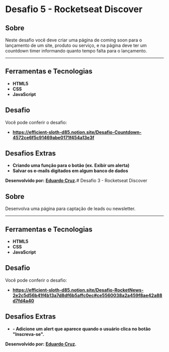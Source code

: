 # Desafio 5 - Rocketseat Discover

## Sobre

Neste desafio você deve criar uma página de coming soon para o lançamento de um site, produto ou serviço, e na página deve ter um countdown timer informando quanto tempo falta para o lançamento.

---

## Ferramentas e Tecnologias

- **HTML5**
- **CSS**
- **JavaScript**

## Desafio

Você pode conferir o desafio:

- **https://efficient-sloth-d85.notion.site/Desafio-Countdown-4572ce6f5c91469abe0171f454a13e3f**

## Desafios Extras

- **Criando uma função para o botão (ex. Exibir um alerta)**
- **Salvar os e-mails digitados em algum banco de dados**

**Desenvolvido por:**
**[Eduardo Cruz](https://github.com/edcruz29/).**# Desafio 3 - Rocketseat Discover

## Sobre

Desenvolva uma página para captação de leads ou newsletter.

---

## Ferramentas e Tecnologias

- **HTML5**
- **CSS**
- **JavaScript**

## Desafio

Você pode conferir o desafio:

- **https://efficient-sloth-d85.notion.site/Desafio-RocketNews-2e2c5d56b41f4b13a7d8df6b5affc0ec#ce5560038a2a459f8ae42a88d7fd4a40**

## Desafios Extras

- **- Adicione um alert que aparece quando o usuário clica no botão "Inscreva-se".**

**Desenvolvido por:**
**[Eduardo Cruz](https://github.com/edcruz29/).**
